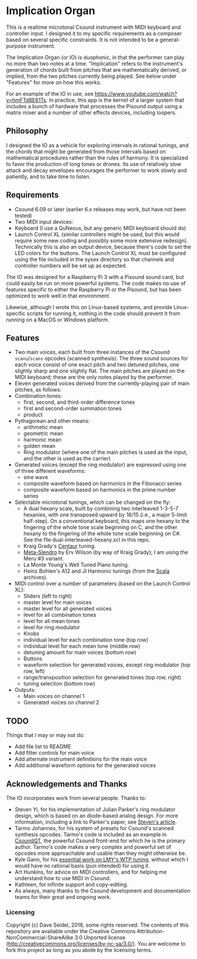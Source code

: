 # Implication Organ

This is a realtime microtonal Csound instrument with MIDI keyboard and controller input. I designed it to my specific requirements as a composer based on several specific constraints. It is not intended to be a general-purpose instrument.

The Implication Organ (or IO) is duophonic, in that the performer can play no more than two notes at a time. "Implication" refers to the instrument's generation of chords built from pitches that are mathematically derived, or implied, from the two pitches currently being played. See below under "Features" for more on how this works.

For an example of the IO in use, see https://www.youtube.com/watch?v=hmFTd8E61Ts. In practice, this app is the kernel of a larger system that includes a bunch of hardware that processes the Pisound output using a matrix mixer and a number of other effects devices, including loopers.

## Philosophy

I designed the IO as a vehicle for exploring intervals in rational tunings, and the chords that might be generated from those intervals based on mathematical procedures rather than the rules of harmony. It is specialized to favor the production of long tones or drones. Its use of relatively slow attack and decay envelopes encourages the performer to work slowly and patiently, and to take time to listen.

## Requirements

- Csound 6.09 or later (earlier 6.x releases may work, but have not been tested)
- Two MIDI input devices:
 - Keyboard (I use a QuNexus, but any generic MIDI keyboard should do)
 - Launch Control XL (similar controllers might be used, but this would require some new coding and possibly some more extensive redesign). Technically this is also an output device, because there's code to set the LED colors for the buttons. The Launch Control XL must be configured using the file included in the sysex directory so that channels and controller numbers will be set up as expected.

The IO was designed for a Raspberry Pi 3 with a Pisound sound card, but could easily be run on more powerful systems. The code makes no use of features specific to either the Raspberry Pi or the Pisound, but has been optimized to work well in that environment.

Likewise, although I wrote this on Linux-based systems, and provide Linux-specific scripts for running it, nothing in the code should prevent it from running on a MacOS or Windows platform.

## Features
- Two main voices, each built from three instances of the Csound `scanu`/`scans` opcodes (scanned synthesis). The three sound sources for each voice consist of one exact pitch and two detuned pitches, one slightly sharp and one slightly flat. The main pitches are played on the MIDI keyboard; these are the only notes played by the performer.
- Eleven generated voices derived from the currently-playing pair of main pitches, as follows:
 - Combination tones:
   - first, second, and third-order difference tones
   - first and second-order summation tones
   - product
 - Pythagorean and other means:
   - arithmetic mean
   - geometric mean
   - harmonic mean
   - golden mean
   - Ring modulator (where one of the main pitches is used as the input, and the other is used as the carrier)
 - Generated voices (except the ring modulator) are expressed using one of three different waveforms:
   - sine wave
   - composite waveform based on harmonics in the Fibonacci series
   - composite waveform based on harmonics in the prime number series
- Selectable microtonal tunings, which can be changed on the fly:
  - A dual hexany scale, built by combining two interleaved 1-3-5-7 hexanies, with one transposed upward by 16/15 (i.e., a major 5-limit half-step). On a conventional keyboard, this maps one hexany to the fingering of the whole tone scale beginning on C, and the other hexany to the fingering of the whole tone scale beginning on C#. See the file dual-interleaved-hexany.scl in this repo.
  - Kraig Grady's [Centaur](http://www.anaphoria.com/centaur.html) tuning.
  - [Meta-Slendro](http://www.anaphoria.com/wilsonintroMERU.html) by Erv Wilson (by way of Kraig Grady); I am using the Meru #3 variant.
  - La Monte Young's Well Tuned Piano tuning.
  - Heinz Bohlen's A12 and JI Harmonic tunings (from the [Scala](http://www.huygens-fokker.org/scala/) archives).
- MIDI control over a number of parameters (based on the Launch Control XL):
  - Sliders (left to right)
   - master level for main voices
   - master level for all generated voices
   - level for all combination tones
   - level for all mean tones
   - level for ring modulator
  - Knobs
   - individual level for each combination tone (top row)
   - individual level for each mean tone (middle row)
   - detuning amount for main voices (bottom row)
  - Buttons
   - waveform selection for generated voices, except ring modulator (top row, left)
   - range/transposition selection for generated tones (top row, right)
   - tuning selection (bottom row)
- Outputs:
   - Main voices on channel 1
   - Generated voices on channel 2

## TODO

Things that I may or may not do:
- Add file list to README
- Add filter controls for main voice
- Add alternate instrument definitions for the main voice
- Add additional waveform options for the generated voices

## Acknowledgements and Thanks

The IO incorporates work from several people. Thanks to:
- Steven Yi, for his implementation of Julian Parker's ring modulator design, which is based on an diode-based analog design. For more information, including a link to Parker's paper, see [Steven's article](http://kunstmusik.com/2013/09/07/julian-parker-ring-modulator/).
- Tarmo Johannes, for his system of presets for Csound's scanned synthesis opcodes. Tarmo's code is included as an example in [CsoundQT](https://csoundqt.github.io/), the powerful Csound front-end for which he is the primary author. Tarmo's code makes a very complex and powerful set of opcodes more approachable and usable than they might otherwise be.
- Kyle Gann, for his [essential work on LMY's WTP tuning](http://www.kylegann.com/PNM-WellTunedPiano.pdf), without which I would have no rational basis (pun intended) for using it.
- Art Hunkins, for advice on MIDI controllers, and for helping me understand how to use MIDI in Csound.
- Kathleen, for infinite support and copy-editing.
- As always, many thanks to the Csound development and documentation teams for their great and ongoing work.


### Licensing

Copyright (c) Dave Seidel, 2018, some rights reserved. The contents of this repository are available under the Creative Commons Attribution-NonCommercial-ShareAlike 3.0 Unported license (http://creativecommons.org/licenses/by-nc-sa/3.0/). You are welcome to fork this project as long as you abide by the licensing terms.

